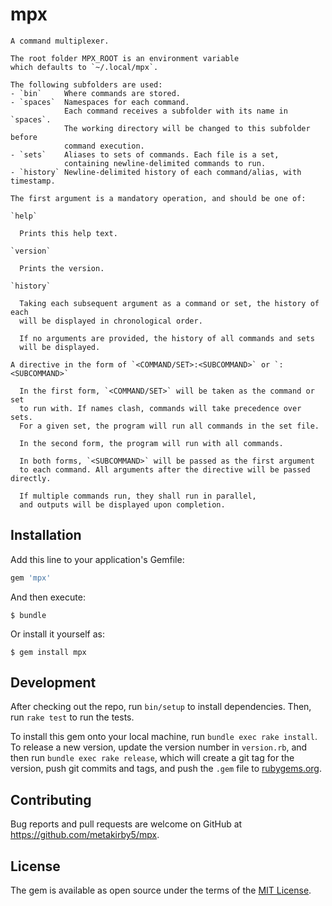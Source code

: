 # mpx

```
A command multiplexer.

The root folder MPX_ROOT is an environment variable
which defaults to `~/.local/mpx`.

The following subfolders are used:
- `bin`     Where commands are stored.
- `spaces`  Namespaces for each command.
            Each command receives a subfolder with its name in `spaces`.
            The working directory will be changed to this subfolder before
            command execution.
- `sets`    Aliases to sets of commands. Each file is a set,
            containing newline-delimited commands to run.
- `history` Newline-delimited history of each command/alias, with timestamp.

The first argument is a mandatory operation, and should be one of:

`help`

  Prints this help text.

`version`

  Prints the version.

`history`

  Taking each subsequent argument as a command or set, the history of each
  will be displayed in chronological order.

  If no arguments are provided, the history of all commands and sets
  will be displayed.

A directive in the form of `<COMMAND/SET>:<SUBCOMMAND>` or `:<SUBCOMMAND>`

  In the first form, `<COMMAND/SET>` will be taken as the command or set
  to run with. If names clash, commands will take precedence over sets.
  For a given set, the program will run all commands in the set file.

  In the second form, the program will run with all commands.

  In both forms, `<SUBCOMMAND>` will be passed as the first argument
  to each command. All arguments after the directive will be passed directly.

  If multiple commands run, they shall run in parallel,
  and outputs will be displayed upon completion.
```

## Installation

Add this line to your application's Gemfile:

```ruby
gem 'mpx'
```

And then execute:

    $ bundle

Or install it yourself as:

    $ gem install mpx

## Development

After checking out the repo, run `bin/setup` to install dependencies. Then, run `rake test` to run the tests.

To install this gem onto your local machine, run `bundle exec rake install`. To release a new version, update the version number in `version.rb`, and then run `bundle exec rake release`, which will create a git tag for the version, push git commits and tags, and push the `.gem` file to [rubygems.org](https://rubygems.org).

## Contributing

Bug reports and pull requests are welcome on GitHub at https://github.com/metakirby5/mpx.

## License

The gem is available as open source under the terms of the [MIT License](https://opensource.org/licenses/MIT).

